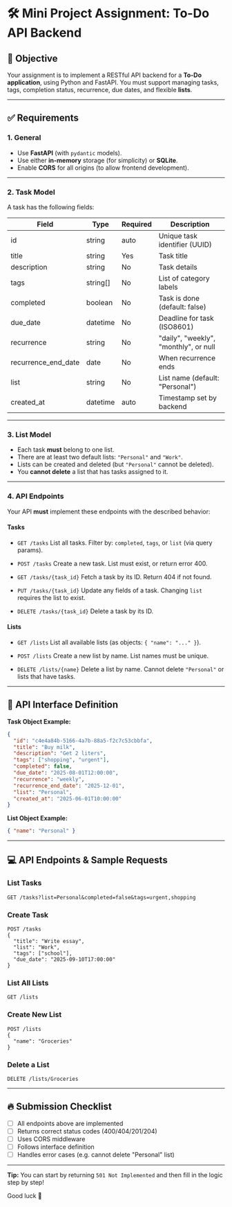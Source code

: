 # 🛠️ Mini Project Assignment: To-Do API Backend

## 🎯 Objective

Your assignment is to implement a RESTful API backend for a **To-Do application**, using Python and FastAPI.
You must support managing tasks, tags, completion status, recurrence, due dates, and flexible **lists**.

---

## ✅ Requirements

### 1. General

* Use **FastAPI** (with `pydantic` models).
* Use either **in-memory** storage (for simplicity) or **SQLite**.
* Enable **CORS** for all origins (to allow frontend development).

---

### 2. Task Model

A task has the following fields:

| Field                 | Type      | Required | Description                           |
| --------------------- | --------- | -------- | ------------------------------------- |
| id                    | string    | auto     | Unique task identifier (UUID)         |
| title                 | string    | Yes      | Task title                            |
| description           | string    | No       | Task details                          |
| tags                  | string\[] | No       | List of category labels               |
| completed             | boolean   | No       | Task is done (default: false)         |
| due\_date             | datetime  | No       | Deadline for task (ISO8601)           |
| recurrence            | string    | No       | "daily", "weekly", "monthly", or null |
| recurrence\_end\_date | date      | No       | When recurrence ends                  |
| list                  | string    | No       | List name (default: "Personal")       |
| created\_at           | datetime  | auto     | Timestamp set by backend              |

---

### 3. List Model

* Each task **must** belong to one list.
* There are at least two default lists: `"Personal"` and `"Work"`.
* Lists can be created and deleted (but `"Personal"` cannot be deleted).
* You **cannot delete** a list that has tasks assigned to it.

---

### 4. API Endpoints

Your API **must** implement these endpoints with the described behavior:

#### Tasks

* `GET /tasks`
  List all tasks. Filter by: `completed`, `tags`, or `list` (via query params).

* `POST /tasks`
  Create a new task. List must exist, or return error 400.

* `GET /tasks/{task_id}`
  Fetch a task by its ID. Return 404 if not found.

* `PUT /tasks/{task_id}`
  Update any fields of a task. Changing `list` requires the list to exist.

* `DELETE /tasks/{task_id}`
  Delete a task by its ID.

#### Lists

* `GET /lists`
  List all available lists (as objects: `{ "name": "..." }`).

* `POST /lists`
  Create a new list by name. List names must be unique.

* `DELETE /lists/{name}`
  Delete a list by name.
  Cannot delete `"Personal"` or lists that have tasks.

---

## 🌟 API Interface Definition

**Task Object Example:**

```json
{
  "id": "c4e4a84b-5166-4a7b-88a5-f2c7c53cbbfa",
  "title": "Buy milk",
  "description": "Get 2 liters",
  "tags": ["shopping", "urgent"],
  "completed": false,
  "due_date": "2025-08-01T12:00:00",
  "recurrence": "weekly",
  "recurrence_end_date": "2025-12-01",
  "list": "Personal",
  "created_at": "2025-06-01T10:00:00"
}
```

**List Object Example:**

```json
{ "name": "Personal" }
```

---

## 💻 API Endpoints & Sample Requests

### List Tasks

```
GET /tasks?list=Personal&completed=false&tags=urgent,shopping
```

### Create Task

```
POST /tasks
{
  "title": "Write essay",
  "list": "Work",
  "tags": ["school"],
  "due_date": "2025-09-10T17:00:00"
}
```

### List All Lists

```
GET /lists
```

### Create New List

```
POST /lists
{
  "name": "Groceries"
}
```

### Delete a List

```
DELETE /lists/Groceries
```

---

## 🔥 Submission Checklist

* [ ] All endpoints above are implemented
* [ ] Returns correct status codes (400/404/201/204)
* [ ] Uses CORS middleware
* [ ] Follows interface definition
* [ ] Handles error cases (e.g. cannot delete "Personal" list)

---

**Tip:** You can start by returning `501 Not Implemented` and then fill in the logic step by step!

Good luck 🚀
